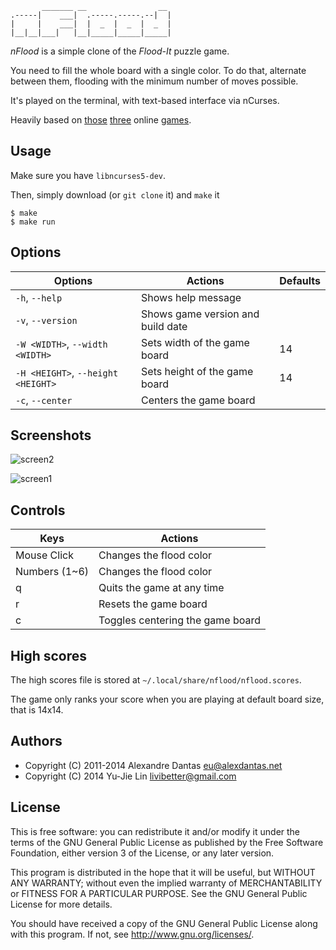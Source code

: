            _______ __                __
    .-----|    ___|  .-----.-----.--|  |
    |     |    ___|  |  _  |  _  |  _  |
    |__|__|___|   |__|_____|_____|_____|

*nFlood* is a simple clone of the *Flood-It* puzzle game.

You need to fill the whole board with a single color.
To do that, alternate between them, flooding with the
minimum number of moves possible.

It's played on the terminal, with text-based interface
via nCurses.

Heavily based on [those](http://unixpapa.com/floodit/) [three](http://floodit.appspot.com) online [games](http://cdn.labpixies.com/campaigns/flood/flood.html).

## Usage

Make sure you have `libncurses5-dev`.

Then, simply download (or `git clone` it) and `make` it

    $ make
    $ make run

## Options

| Options | Actions | Defaults |
| ------- | ------- | -------- |
| `-h`, `--help`     | Shows help message |
| `-v`, `--version`  | Shows game version and build date |
| `-W <WIDTH>`, `--width <WIDTH>` | Sets width of the game board | 14 |
| `-H <HEIGHT>`, `--height <HEIGHT>` | Sets height of the game board | 14 |
| `-c`, `--center`   | Centers the game board |

## Screenshots

![screen2](http://alexdantas.net/projects/nflood/images/game02.png)

![screen1](http://alexdantas.net/projects/nflood/images/game01.png)

## Controls

| Keys          | Actions |
| ------------- | ------- |
| Mouse Click   | Changes the flood color |
| Numbers (1~6) | Changes the flood color |
| q             | Quits the game at any time |
| r             | Resets the game board |
| c             | Toggles centering the game board |

## High scores

The high scores file is stored at `~/.local/share/nflood/nflood.scores`.

The game only ranks your score when you are playing at default board size, that
is 14x14.

## Authors

* Copyright (C) 2011-2014  Alexandre Dantas <eu@alexdantas.net>
* Copyright (C) 2014 Yu-Jie Lin <livibetter@gmail.com>

## License

 This is free software: you can redistribute it and/or modify
 it under the terms of the GNU General Public License as published by
 the Free Software Foundation, either version 3 of the License, or
 any later version.

 This program is distributed in the hope that it will be useful,
 but WITHOUT ANY WARRANTY; without even the implied warranty of
 MERCHANTABILITY or FITNESS FOR A PARTICULAR PURPOSE.  See the
 GNU General Public License for more details.

 You should have received a copy of the GNU General Public License
 along with this program.  If not, see <http://www.gnu.org/licenses/>.

